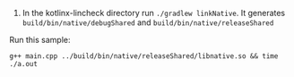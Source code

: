 1. In the kotlinx-lincheck directory run `./gradlew linkNative`. It generates `build/bin/native/debugShared` and `build/bin/native/releaseShared`

Run this sample:
```
g++ main.cpp ../build/bin/native/releaseShared/libnative.so && time ./a.out
```